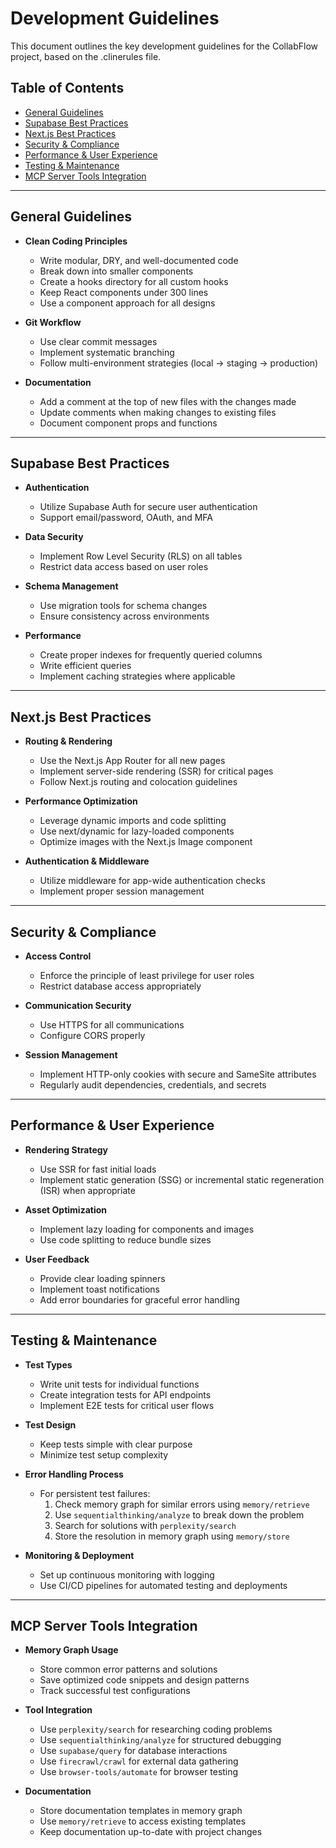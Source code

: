 # Development Guidelines

This document outlines the key development guidelines for the CollabFlow project, based on the .clinerules file.

## Table of Contents
- [General Guidelines](#general-guidelines)
- [Supabase Best Practices](#supabase-best-practices)
- [Next.js Best Practices](#nextjs-best-practices)
- [Security & Compliance](#security--compliance)
- [Performance & User Experience](#performance--user-experience)
- [Testing & Maintenance](#testing--maintenance)
- [MCP Server Tools Integration](#mcp-server-tools-integration)

---

## General Guidelines

- **Clean Coding Principles**
  - Write modular, DRY, and well-documented code
  - Break down into smaller components
  - Create a hooks directory for all custom hooks
  - Keep React components under 300 lines
  - Use a component approach for all designs

- **Git Workflow**
  - Use clear commit messages
  - Implement systematic branching
  - Follow multi-environment strategies (local → staging → production)

- **Documentation**
  - Add a comment at the top of new files with the changes made
  - Update comments when making changes to existing files
  - Document component props and functions

---

## Supabase Best Practices

- **Authentication**
  - Utilize Supabase Auth for secure user authentication
  - Support email/password, OAuth, and MFA

- **Data Security**
  - Implement Row Level Security (RLS) on all tables
  - Restrict data access based on user roles

- **Schema Management**
  - Use migration tools for schema changes
  - Ensure consistency across environments

- **Performance**
  - Create proper indexes for frequently queried columns
  - Write efficient queries
  - Implement caching strategies where applicable

---

## Next.js Best Practices

- **Routing & Rendering**
  - Use the Next.js App Router for all new pages
  - Implement server-side rendering (SSR) for critical pages
  - Follow Next.js routing and colocation guidelines

- **Performance Optimization**
  - Leverage dynamic imports and code splitting
  - Use next/dynamic for lazy-loaded components
  - Optimize images with the Next.js Image component

- **Authentication & Middleware**
  - Utilize middleware for app-wide authentication checks
  - Implement proper session management

---

## Security & Compliance

- **Access Control**
  - Enforce the principle of least privilege for user roles
  - Restrict database access appropriately

- **Communication Security**
  - Use HTTPS for all communications
  - Configure CORS properly

- **Session Management**
  - Implement HTTP-only cookies with secure and SameSite attributes
  - Regularly audit dependencies, credentials, and secrets

---

## Performance & User Experience

- **Rendering Strategy**
  - Use SSR for fast initial loads
  - Implement static generation (SSG) or incremental static regeneration (ISR) when appropriate

- **Asset Optimization**
  - Implement lazy loading for components and images
  - Use code splitting to reduce bundle sizes

- **User Feedback**
  - Provide clear loading spinners
  - Implement toast notifications
  - Add error boundaries for graceful error handling

---

## Testing & Maintenance

- **Test Types**
  - Write unit tests for individual functions
  - Create integration tests for API endpoints
  - Implement E2E tests for critical user flows

- **Test Design**
  - Keep tests simple with clear purpose
  - Minimize test setup complexity

- **Error Handling Process**
  - For persistent test failures:
    1. Check memory graph for similar errors using `memory/retrieve`
    2. Use `sequentialthinking/analyze` to break down the problem
    3. Search for solutions with `perplexity/search`
    4. Store the resolution in memory graph using `memory/store`

- **Monitoring & Deployment**
  - Set up continuous monitoring with logging
  - Use CI/CD pipelines for automated testing and deployments

---

## MCP Server Tools Integration

- **Memory Graph Usage**
  - Store common error patterns and solutions
  - Save optimized code snippets and design patterns
  - Track successful test configurations

- **Tool Integration**
  - Use `perplexity/search` for researching coding problems
  - Use `sequentialthinking/analyze` for structured debugging
  - Use `supabase/query` for database interactions
  - Use `firecrawl/crawl` for external data gathering
  - Use `browser-tools/automate` for browser testing

- **Documentation**
  - Store documentation templates in memory graph
  - Use `memory/retrieve` to access existing templates
  - Keep documentation up-to-date with project changes
